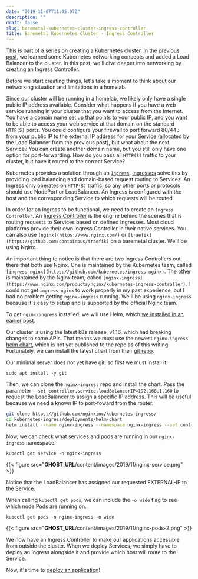 ```yaml
---
date: "2019-11-07T11:05:07Z"
description: ""
draft: false
slug: baremetal-kubernetes-cluster-ingress-controller
title: Baremetal Kubernetes Cluster - Ingress Controller
---
```



This is [part of a series](__GHOST_URL__/baremetal-kubernetes-cluster-start-to-finish/) on creating a Kubernetes cluster. In the [previous post](__GHOST_URL__/baremetal-kubernetes-cluster-networking-and-load-balancer/), we learned some Kubernetes networking concepts and added a Load Balancer to the cluster. In this post, we'll dive deeper into networking by creating an Ingress Controller.

Before we start creating things, let's take a moment to think about our networking situation and limitations in a homelab.

Since our cluster will be running in a homelab, we likely only have a single public IP address available. Consider what happens if you have a web service running in your cluster that you want to access from the Internet. You have a domain name set up that points to your public IP, and you want to be able to access your web service at that domain on the standard `HTTP(S)` ports. You could configure your firewall to port forward 80/443 from your public IP to the external IP address for your Service (allocated by the Load Balancer from the previous post), but what about the next Service? You can create another domain name, but you still only have one option for port-forwarding. How do you pass all `HTTP(S)` traffic to your cluster, but have it routed to the correct Service?

Kubernetes provides a solution through an [`Ingress`](https://kubernetes.io/docs/concepts/services-networking/ingress/). [Ingresses](https://kubernetes.io/docs/concepts/services-networking/ingress/) solve this by providing load balancing and domain-based request routing to Services. An Ingress only operates on `HTTP(S)` traffic, so any other ports or protocols should use NodePort or LoadBalancer. An Ingress is configured with the host and the corresponding Service to which requests will be routed.

In order for an Ingress to be functional, we need to create an `Ingress Controller`. An [Ingress Controller](https://kubernetes.io/docs/concepts/services-networking/ingress-controllers/) is the engine behind the scenes that is routing requests to Services based on defined Ingresses. Most cloud platforms provide their own Ingress Controller in their native services. You can also use `[nginx](https://www.nginx.com/)` or `[traefik](https://github.com/containous/traefik)` on a baremetal cluster. We'll be using Nginx.

An important thing to notice is that there are two Ingress Controllers out there that both use Nginx. One is maintained by the Kubernetes team, called `[ingress-nginx](https://github.com/kubernetes/ingress-nginx)`. The other is maintained by the Nginx team, called `[nginx-ingress](https://www.nginx.com/products/nginx/kubernetes-ingress-controller)`. I could not get `ingress-nginx` to work properly in my past experience, but I had no problem getting `nginx-ingress` running. We'll be using `nginx-ingress` because it's easy to setup and is supported by the official Nginx team.

To get `nginx-ingress` installed, we will use Helm, which [we installed in an earlier post](__GHOST_URL__/baremetal-kubernetes-cluster-helm/).

Our cluster is using the latest k8s release, v1.16, which had breaking changes to some APIs. That means we must use the newest `nginx-ingress`  [helm chart](https://hub.helm.sh/charts/nginx-edge/nginx-ingress), which is not yet published to the repo as of this writing. Fortunately, we can install the latest chart from their [git repo](https://github.com/nginxinc/kubernetes-ingress).

Our minimal server does not yet have git, so first we must install it.

`sudo apt install -y git`

Then, we can clone the `nginx-ingress` repo and install the chart. Pass the parameter `--set controller.service.loadBalancerIP=192.168.1.160` to request the LoadBalancer to assign a specific IP address. This will be useful because we need a known IP to port-foward from the router.

```bash
git clone https://github.com/nginxinc/kubernetes-ingress/
cd kubernetes-ingress/deployments/helm-chart
helm install --name nginx-ingress --namespace nginx-ingress --set controller.service.loadBalancerIP=192.168.1.160 .
```

Now, we can check what services and pods are running in our `nginx-ingress` namespace.

`kubectl get service -n nginx-ingress`

{{< figure src="__GHOST_URL__/content/images/2019/11/nginx-service.png" >}}

Notice that the LoadBalancer has assigned our requested EXTERNAL-IP to the Service.

When calling `kubectl get pods`, we can include the `-o wide` flag to see which node Pods are running on.

`kubectl get pods -n nginx-ingress -o wide`

{{< figure src="__GHOST_URL__/content/images/2019/11/nginx-pods-2.png" >}}

We now have an Ingress Controller to make our applications accessible from outside the cluster. When we deploy Services, we simply have to deploy an Ingress alongside it and provide which host will route to the Service.

Now, it's time to [deploy an application](__GHOST_URL__/baremetal-kubernetes-cluster-deploying-an-application/)!

